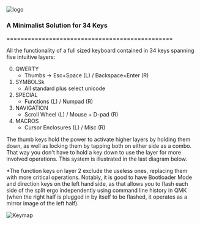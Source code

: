![logo](https://i.imgur.com/6et4MDj.png)

### A Minimalist Solution for 34 Keys
===============================================

All the functionality of a full sized keyboard contained in 34 keys spanning five intuitive layers:

0. QWERTY
    - Thumbs → Esc+Space (L) / Backspace+Enter (R)
1. SYMBOLSk
    - All standard plus select unicode
2. SPECIAL
    - Functions (L) / Numpad (R)
3. NAVIGATION
    - Scroll Wheel (L) / Mouse + D-pad (R)
4. MACROS
    - Cursor Enclosures (L) / Misc (R) 

The thumb keys hold the power to activate higher layers by holding them down, as well as locking them by tapping both on either side as a combo. That way you don't have to hold a key down to use the layer for more involved operations. This system is illustrated in the last diagram below.

*The function keys on layer 2 exclude the useless ones, replacing them with more critical operations. Notably, it is good to have Bootloader Mode and direction keys on the left hand side, as that allows you to flash each side of the split ergo independently using command line history in QMK (when the right half is plugged in by itself to be flashed, it operates as a mirror image of the left half).

![Keymap](https://i.imgur.com/cBA9I0C.png)